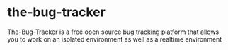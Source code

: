 # the-bug-tracker
 The-Bug-Tracker is a free open source bug tracking platform that allows you to work on an isolated environment as well as a realtime environment 
